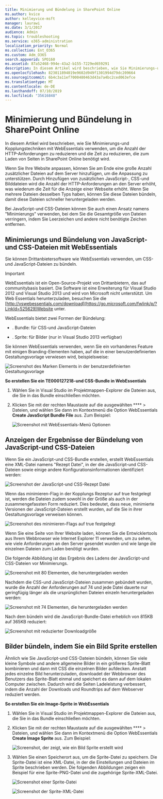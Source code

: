 ```yaml
---
title: Minimierung und Bündelung in SharePoint Online
ms.author: kvice
author: kelleyvice-msft
manager: laurawi
ms.date: 3/1/2017
audience: Admin
ms.topic: troubleshooting
ms.service: o365-administration
localization_priority: Normal
ms.collection: Ent_O365
ms.custom: Adm_O365
search.appverid: SPO160
ms.assetid: 87a52468-994e-43a2-b155-7229ed659291
description: In diesem Artikel wird beschrieben, wie Sie Minimierungs-und Kopplungstechniken mit WebEssentials verwenden, um die Anzahl der HTTP-Anforderungen zu reduzieren und die Zeit zu reduzieren, die zum Laden von Seiten in SharePoint Online benötigt wird.
ms.openlocfilehash: 823011894019e9602d949f1301994d79dc209664
ms.sourcegitcommit: 6b4c3a11ef7000480463d43a7a4bc2ced063efce
ms.translationtype: MT
ms.contentlocale: de-DE
ms.lasthandoff: 07/10/2019
ms.locfileid: "35616848"
---
```

# <a name="minification-and-bundling-in-sharepoint-online"></a>Minimierung und Bündelung in SharePoint Online

In diesem Artikel wird beschrieben, wie Sie Minimierungs-und Kopplungstechniken mit WebEssentials verwenden, um die Anzahl der HTTP-Anforderungen zu reduzieren und die Zeit zu reduzieren, die zum Laden von Seiten in SharePoint Online benötigt wird.
  
Wenn Sie Ihre Website anpassen, können Sie am Ende eine große Anzahl zusätzlicher Dateien auf dem Server hinzufügen, um die Anpassung zu unterstützen. Durch Hinzufügen von zusätzlichen JavaScript-, CSS-und Bilddateien wird die Anzahl der HTTP-Anforderungen an den Server erhöht, was wiederum die Zeit für die Anzeige einer Webseite erhöht. Wenn Sie mehrere Dateien desselben Typs haben, können Sie diese Dateien bündeln, damit diese Dateien schneller heruntergeladen werden.
  
Bei JavaScript-und CSS-Dateien können Sie auch einen Ansatz namens "Minimierungs" verwenden, bei dem Sie die Gesamtgröße von Dateien verringern, indem Sie Leerzeichen und andere nicht benötigte Zeichen entfernen.
  
## <a name="minification-and-bundling-javascript-and-css-files-with-web-essentials"></a>Minimierungs und Bündelung von JavaScript-und CSS-Dateien mit WebEssentials

Sie können Drittanbietersoftware wie WebEssentials verwenden, um CSS-und JavaScript-Dateien zu bündeln.
  
> [!IMPORTANT]
> WebEssentials ist ein Open-Source-Projekt von Drittanbietern, das auf communitybasis basiert. Die Software ist eine Erweiterung für Visual Studio 2012 und Visual Studio 2013 und wird von Microsoft nicht unterstützt. Um Web Essentials herunterzuladen, besuchen Sie die [http://vswebessentials.com/download](https://go.microsoft.com/fwlink/p/?LinkId=525629)Website unter. 
  
WebEssentials bietet zwei Formen der Bündelung:
  
- . Bundle: für CSS-und JavaScript-Dateien
    
- . Sprite: für Bilder (nur in Visual Studio 2013 verfügbar)
    
Sie können WebEssentials verwenden, wenn Sie ein vorhandenes Feature mit einigen Branding-Elementen haben, auf die in einer benutzerdefinierten Gestaltungsvorlage verwiesen wird, beispielsweise:
  
![Screenshot des Marken Elements in der benutzerdefinierten Gestaltungsvorlage](media/3a6eba36-973d-482b-8556-a9394b8ba19f.png)
  
 **So erstellen Sie ein TE000127218-und CSS-Bundle in WebEssentials**
  
1. Wählen Sie in Visual Studio im Projektmappen-Explorer die Dateien aus, die Sie in das Bundle einschließen möchten.
    
2. Klicken Sie mit der rechten Maustaste auf die ausgewählten **** \> Dateien, und wählen Sie dann im Kontextmenü die Option WebEssentials **Create JavaScript Bundle File** aus. Zum Beispiel: 
    
    ![Screenshot mit WebEssentials-Menü Optionen](media/41aac84c-4538-4f78-b454-46e651f868a3.png)
  
## <a name="viewing-the-results-of-bundling-javascript-and-css-files"></a>Anzeigen der Ergebnisse der Bündelung von JavaScript-und CSS-Dateien

Wenn Sie ein JavaScript-und CSS-Bundle erstellen, erstellt WebEssentials eine XML-Datei namens "Rezept Datei", in der die JavaScript-und CSS-Dateien sowie einige andere Konfigurationsinformationen identifiziert werden: 
  
![Screenshot der JavaScript-und CSS-Rezept Datei](media/7ba891f8-52d8-467b-a0f6-b062dd1137a4.png)
  
Wenn das minimieren-Flag in der Kopplungs Rezeptur auf true festgelegt ist, werden die Dateien zudem sowohl in der Größe als auch in der zusammengefassten Form reduziert. Dies bedeutet, dass neue, minimierte Versionen der JavaScript-Dateien erstellt wurden, auf die Sie in ihrer Gestaltungsvorlage verweisen können.
  
![Screenshot des minimieren-Flags auf true festgelegt](media/50523af2-6412-4117-ac3d-5bd26f6d562e.png)
  
Wenn Sie eine Seite von Ihrer Website laden, können Sie die Entwicklertools aus Ihrem Webbrowser wie Internet Explorer 11 verwenden, um zu sehen, wie viele Anforderungen an den Server gesendet wurden und wie lange die einzelnen Dateien zum Laden benötigt wurden.
  
Die folgende Abbildung ist das Ergebnis des Ladens der JavaScript-und CSS-Dateien vor Minimierungs.
  
![Screenshot mit 80 Elementen, die heruntergeladen werden](media/e2df3912-1923-46e6-8cf2-3015a31554e1.png)
  
Nachdem die CSS-und JavaScript-Dateien zusammen gebündelt wurden, wurde die Anzahl der Anforderungen auf 74 und jede Datei dauerte nur geringfügig länger als die ursprünglichen Dateien einzeln heruntergeladen werden:
  
![Screenshot mit 74 Elementen, die heruntergeladen werden](media/686c4387-70e8-4a74-9d45-059f33a91184.png)
  
Nach dem bündeln wird die JavaScript-Bundle-Datei erheblich von 815KB auf 365KB reduziert:
  
![Screenshot mit reduzierter Downloadgröße](media/5e7dbd98-faff-4f68-b320-108fb252e395.png)
  
## <a name="bundling-images-by-creating-an-image-sprite"></a>Bilder bündeln, indem Sie ein Bild Sprite erstellen

Ähnlich wie Sie JavaScript-und CSS-Dateien bündeln, können Sie viele kleine Symbole und andere allgemeine Bilder in ein größeres Sprite-Blatt kombinieren und dann mit CSS die einzelnen Bilder aufdecken. Anstatt jedes einzelne Bild herunterzuladen, downloadet der Webbrowser des Benutzers das Sprite-Blatt einmal und speichert es dann auf dem lokalen Computer zwischen. Dadurch wird die Seiten Ladeleistung verbessert, indem die Anzahl der Downloads und Roundtrips auf dem Webserver reduziert werden.
  
 **So erstellen Sie ein Image-Sprite in WebEssentials**
  
1. Wählen Sie in Visual Studio im Projektmappen-Explorer die Dateien aus, die Sie in das Bundle einschließen möchten.
    
2. Klicken Sie mit der rechten Maustaste auf die ausgewählten **** \> Dateien, und wählen Sie dann im Kontextmenü die Option WebEssentials **Create Image Sprite** aus. Zum Beispiel: 
    
    ![Screenshot, der zeigt, wie ein Bild Sprite erstellt wird](media/de0fe741-4ef7-4e3b-bafa-ef9f4822dac6.png)
  
3. Wählen Sie einen Speicherort aus, um die Sprite-Datei zu speichern. Die Sprite-Datei ist eine XML-Datei, in der die Einstellungen und Dateien im Sprite beschrieben werden. Die folgenden Abbildungen zeigen ein Beispiel für eine Sprite-PNG-Datei und die zugehörige Sprite-XML-Datei.
    
    ![Screenshot einer Sprite-Datei](media/0876bb2a-d1b9-4169-8e95-9c290d628d90.png)
  
    ![Screenshot der Sprite-XML-Datei](media/d1f94776-280d-4d56-abb5-384f145d9989.png)
  


